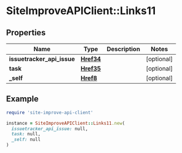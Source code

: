 # SiteImproveAPIClient::Links11

## Properties

| Name | Type | Description | Notes |
| ---- | ---- | ----------- | ----- |
| **issuetracker_api_issue** | [**Href34**](Href34.md) |  | [optional] |
| **task** | [**Href35**](Href35.md) |  | [optional] |
| **_self** | [**Href8**](Href8.md) |  | [optional] |

## Example

```ruby
require 'site-improve-api-client'

instance = SiteImproveAPIClient::Links11.new(
  issuetracker_api_issue: null,
  task: null,
  _self: null
)
```


